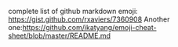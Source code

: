 complete list of github markdown emoji: https://gist.github.com/rxaviers/7360908
Another one:https://github.com/ikatyang/emoji-cheat-sheet/blob/master/README.md
